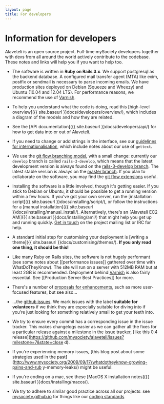 ```yaml
---
layout: page
title: For developers
---
```


# Information for developers

<p class="lead">
    Alaveteli is an open source project. Full-time mySociety developers together with devs from all around the world actively contribute to the codebase. These notes and links will help you if you want to help too.
</p>

* The software is written in **Ruby on Rails 3.x**. We support postgresql as
  the backend database. A configured mail transfer agent (MTA) like exim,
  postfix or sendmail is necessary to parse incoming emails. We have production
  sites deployed on Debian (Squeeze and Wheezy) and Ubuntu (10.04 and 12.04 LTS). For performance
  reasons, we recommend the use of [Varnish](https://www.varnish-cache.org).

* To help you understand what the code is doing, read this [high-level
  overview]({{ site.baseurl }}docs/developers/overview/), which includes a diagram of
  the models and how they are related.

* See the [API documentation]({{ site.baseurl }}docs/developers/api/) for how to get
  data into or out of Alaveteli.

* If you need to change or add strings in the interface, see our [guidelines
  for internationalisation](http://mysociety.github.io/internationalization.html
  ), which include notes about our use of `gettext`.

* We use the [git flow branching
  model](http://nvie.com/posts/a-successful-git-branching-model/), with a small
  change: currently our `develop` branch is called `rails-3-develop`, which
  means that the latest development version is always found on the
  [rails-3-develop
  branch](https://github.com/mysociety/alaveteli/tree/rails-3-develop). The
  latest stable version is always on the [master
  branch](https://github.com/mysociety/alaveteli). If you plan to collaborate
  on the software, you may find the [git flow
  extensions](https://github.com/nvie/gitflow) useful.

* Installing the software is a little involved, though it's getting easier. If
  you stick to Debian or Ubuntu, it should be possible to get a running version
  within a few hours. If you've got your own server, run the
  [installation script]({{ site.baseurl }}docs/installing/script/), or follow the
  instructions for a
  [manual installation]({{ site.baseurl }}docs/installing/manual_install/).
  Alternatively, there's an [Alaveteli EC2 AMI]({{ site.baseurl }}docs/installing/ami/)
  that might help you get up and running quickly.
  [Get in touch](http://www.alaveteli.org/contact/) on the project mailing list or IRC
  for help.

* A standard initial step for customising your deployment is [writing a
  theme]({{ site.baseurl }}docs/customising/themes/). **If you only read one thing,
  it should be this!**

* Like many Ruby on Rails sites, the software is not hugely performant (see
  some notes about [[performance issues]] gathered over time with
  WhatDoTheyKnow). The site will run on a server with 512MB RAM but at least
  2GB is recommended. Deployment behind [Varnish](https://www.varnish-cache.org) is also fairly essential. See
  [[Production Server Best Practices]] for more.

* There's a number of [proposals for enhancements](https://github.com/mysociety/alaveteli/wiki/Proposals-for-enhancements),
  such as more user-focused features, but see also...

* ...the [github issues](https://github.com/mysociety/alaveteli/issues). We
  mark issues with the label **suitable for volunteers** if we think they are
  especially suitable for diving into if you're just looking for something
  relatively small to get your teeth into.

* We try to ensure every commit has a corresponding issue in the issue tracker.
  This makes changelogs easier as we can gather all the fixes for a particular
  release against a milestone in the issue tracker, [like this 0.4
  release](https://github.com/mysociety/alaveteli/issues?milestone=7&state=close
  d).

* If you're experiencing memory issues, [this blog post about some strategies
  used in the
  past](http://www.mysociety.org/2009/09/17/whatdotheyknow-growing-pains-and-rub
  y-memory-leaks/) might be useful.

* If you're coding on a mac, see these [MacOS X installation notes]({{ site.baseurl }}docs/installing/macos/). <!-- [[OS X Quickstart]] -->

* We try to adhere to similar good practice across all our projects: see
  [mysociety.github.io](http://mysociety.github.io/) for things like our
  [coding standards](http://mysociety.github.io/coding-standards.html)
